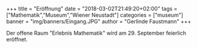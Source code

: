 +++
title = "Eröffnung"
date = "2018-03-02T21:49:20+02:00"
tags = ["Mathematik","Museum","Wiener Neustadt"]
categories = ["museum"]
banner = "img/banners/Eingang.JPG"
author = "Gerlinde Faustmann"
+++

Der offene Raum "Erlebnis Mathematik" wird am 29. September feierlich eröffnet.
